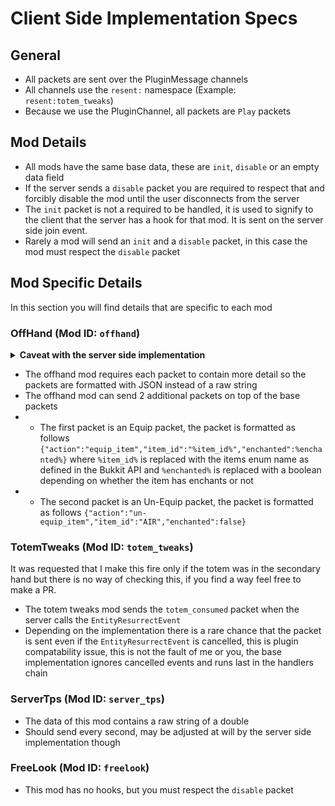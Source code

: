 # Client Side Implementation Specs

## General
- All packets are sent over the PluginMessage channels
- All channels use the `resent:` namespace (Example: `resent:totem_tweaks`)
- Because we use the PluginChannel, all packets are `Play` packets

## Mod Details
- All mods have the same base data, these are `init`, `disable` or an empty data field
- If the server sends a `disable` packet you are required to respect that and forcibly disable the mod until the user disconnects from the server
- The `init` packet is not a required to be handled, it is used to signify to the client that the server has a hook for that mod. It is sent on the server side join event.
- Rarely a mod will send an `init` and a `disable` packet, in this case the mod must respect the `disable` packet

## Mod Specific Details
In this section you will find details that are specific to each mod

### OffHand (Mod ID: `offhand`)
<details>
<summary><strong>Caveat with the server side implementation</strong></summary>


There are some caveats with this mod, when the server is using the base implementation this packet will only get sent every `0.5s` (`10 ticks`).<br/>
The reason for this is that there is no singular guaranteed method to check if the offhand item has been changed.<br/>
So we run a task timer to see if the value has changed from last iteration, this also (marginally) reduces memory usage client side.<br/>
You only have to construct an item stack with the material type and enchant it with a random enchant to display as those are the only things that matter to display the item
</details>

- The offhand mod requires each packet to contain more detail so the packets are formatted with JSON instead of a raw string
- The offhand mod can send 2 additional packets on top of the base packets
- - The first packet is an Equip packet, the packet is formatted as follows `{"action":"equip_item","item_id":"%item_id%","enchanted":%enchanted%}` where `%item_id%` is replaced with the items enum name as defined in the Bukkit API and `%enchanted%` is replaced with a boolean depending on whether the item has enchants or not 
- - The second packet is an Un-Equip packet, the packet is formatted as follows `{"action":"un-equip_item","item_id":"AIR","enchanted":false}`

### TotemTweaks (Mod ID: `totem_tweaks`)
It was requested that I make this fire only if the totem was in the secondary hand but there is no way of checking this, if you find a way feel free to make a PR.

- The totem tweaks mod sends the `totem_consumed` packet when the server calls the `EntityResurrectEvent`
- Depending on the implementation there is a rare chance that the packet is sent even if the `EntityResurrectEvent` is cancelled, this is plugin compatability issue, this is not the fault of me or you, the base implementation ignores cancelled events and runs last in the handlers chain

### ServerTps (Mod ID: `server_tps`)
- The data of this mod contains a raw string of a double
- Should send every second, may be adjusted at will by the server side implementation though

### FreeLook (Mod ID: `freelook`)
- This mod has no hooks, but you must respect the `disable` packet